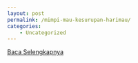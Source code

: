 ```yaml
---
layout: post
permalink: /mimpi-mau-kesurupan-harimau/
categories:
    - Uncategorized
---
```


[Baca Selengkapnya](/08)